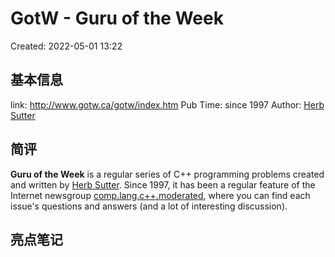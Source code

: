 # GotW - Guru of the Week

Created: 2022-05-01 13:22

## 基本信息

link: http://www.gotw.ca/gotw/index.htm
Pub Time: since 1997
Author: [Herb Sutter](../04-Ref%20Authors/Herb%20Sutter.md)

## 简评

**Guru of the Week** is a regular series of C++ programming problems created and written by [Herb Sutter](http://www.gotw.ca/default.htm). Since 1997, it has been a regular feature of the Internet newsgroup [comp.lang.c++.moderated](news:comp.lang.c++.moderated), where you can find each issue's questions and answers (and a lot of interesting discussion).

## 亮点笔记

###
